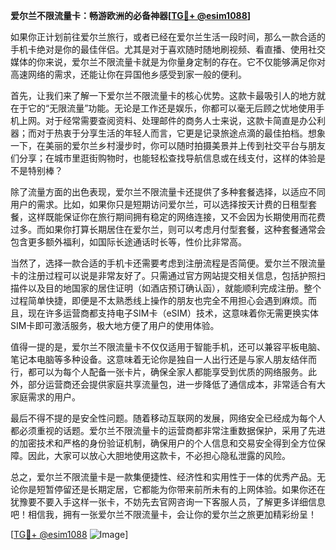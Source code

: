 **爱尔兰不限流量卡：畅游欧洲的必备神器[[TG💪+ @esim1088](https://t.me/s/esim1088)]**

如果你正计划前往爱尔兰旅行，或者已经在爱尔兰生活一段时间，那么一款合适的手机卡绝对是你的最佳伴侣。尤其是对于喜欢随时随地刷视频、看直播、使用社交媒体的你来说，爱尔兰不限流量卡就是为你量身定制的存在。它不仅能够满足你对高速网络的需求，还能让你在异国他乡感受到家一般的便利。

首先，让我们来了解一下爱尔兰不限流量卡的核心优势。这款卡最吸引人的地方就在于它的“无限流量”功能。无论是工作还是娱乐，你都可以毫无后顾之忧地使用手机上网。对于经常需要查阅资料、处理邮件的商务人士来说，这款卡简直是办公利器；而对于热衷于分享生活的年轻人而言，它更是记录旅途点滴的最佳拍档。想象一下，在美丽的爱尔兰乡村漫步时，你可以随时拍摄美景并上传到社交平台与朋友们分享；在城市里逛街购物时，也能轻松查找导航信息或在线支付，这样的体验是不是特别棒？

除了流量方面的出色表现，爱尔兰不限流量卡还提供了多种套餐选择，以适应不同用户的需求。比如，如果你只是短期访问爱尔兰，可以选择按天计费的日租型套餐，这样既能保证你在旅行期间拥有稳定的网络连接，又不会因为长期使用而花费过多。而如果你打算长期居住在爱尔兰，则可以考虑月付型套餐，这种套餐通常会包含更多额外福利，如国际长途通话时长等，性价比非常高。

当然了，选择一款合适的手机卡还需要考虑到注册流程是否简便。爱尔兰不限流量卡的注册过程可以说是非常友好了。只需通过官方网站提交相关信息，包括护照扫描件以及目的地国家的居住证明（如酒店预订确认函），就能顺利完成注册。整个过程简单快捷，即便是不太熟悉线上操作的朋友也完全不用担心会遇到麻烦。而且，现在许多运营商都支持电子SIM卡（eSIM）技术，这意味着你无需更换实体SIM卡即可激活服务，极大地方便了用户的使用体验。

值得一提的是，爱尔兰不限流量卡不仅仅适用于智能手机，还可以兼容平板电脑、笔记本电脑等多种设备。这意味着无论你是独自一人出行还是与家人朋友结伴而行，都可以为每个人配备一张卡片，确保全家人都能享受到优质的网络服务。此外，部分运营商还会提供家庭共享流量包，进一步降低了通信成本，非常适合有大家庭需求的用户。

最后不得不提的是安全性问题。随着移动互联网的发展，网络安全已经成为每个人都必须重视的话题。爱尔兰不限流量卡的运营商都非常注重数据保护，采用了先进的加密技术和严格的身份验证机制，确保用户的个人信息和交易安全得到全方位保障。因此，大家可以放心大胆地使用这款卡，不必担心隐私泄露的风险。

总之，爱尔兰不限流量卡是一款集便捷性、经济性和实用性于一体的优秀产品。无论你是短暂停留还是长期定居，它都能为你带来前所未有的上网体验。如果你还在犹豫要不要入手这样一张卡，不妨先去官网咨询一下客服人员，了解更多详细信息吧！相信我，拥有一张爱尔兰不限流量卡，会让你的爱尔兰之旅更加精彩纷呈！

[[TG💪+ @esim1088](https://t.me/s/esim1088) ![Image](https://i.postimg.cc/4NQfJmqS/Snipaste-2025-05-13-00-14-12.png)]